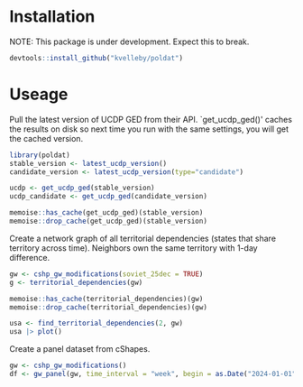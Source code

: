 # Installation

NOTE: This package is under development. Expect this to break.

```R
devtools::install_github("kvelleby/poldat")
```

# Useage

Pull the latest version of UCDP GED from their API. `get_ucdp_ged()' caches the results on disk so next time you run with  the same settings, you will get the cached version.
```R
library(poldat)
stable_version <- latest_ucdp_version()
candidate_version <- latest_ucdp_version(type="candidate")

ucdp <- get_ucdp_ged(stable_version)
ucdp_candidate <- get_ucdp_ged(candidate_version)

memoise::has_cache(get_ucdp_ged)(stable_version)
memoise::drop_cache(get_ucdp_ged)(stable_version)
```

Create a network graph of all territorial dependencies (states that share territory across time). Neighbors own the same territory with 1-day difference.
```R
gw <- cshp_gw_modifications(soviet_25dec = TRUE)
g <- territorial_dependencies(gw)

memoise::has_cache(territorial_dependencies)(gw)
memoise::drop_cache(territorial_dependencies)(gw)

usa <- find_territorial_dependencies(2, gw)
usa |> plot()
```

Create a panel dataset from cShapes. 
```R
gw <- cshp_gw_modifications()
df <- gw_panel(gw, time_interval = "week", begin = as.Date("2024-01-01"), stop = Sys.Date())
```

